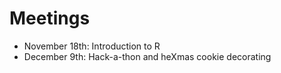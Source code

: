 # Meetings 

- November 18th: Introduction to R 
- December 9th: Hack-a-thon and heXmas cookie decorating 
